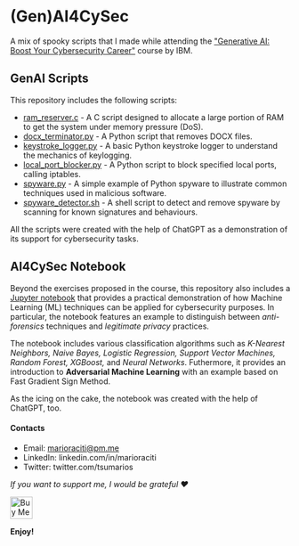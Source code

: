 # (Gen)AI4CySec

A mix of spooky scripts that I made while attending the ["Generative AI: Boost Your Cybersecurity Career"](https://www.coursera.org/learn/generative-ai-boost-your-cybersecurity-career) course by IBM.

## GenAI Scripts

This repository includes the following scripts:

- [ram_reserver.c](https://github.com/tsumarios/GenAI4CySec/blob/main/ram_reserver.c) - A C script designed to allocate a large portion of RAM to get the system under memory pressure (DoS).
- [docx_terminator.py](https://github.com/tsumarios/GenAI4CySec/blob/main/docx_terminator.py) - A Python script that removes DOCX files.
- [keystroke_logger.py](https://github.com/tsumarios/GenAI4CySec/blob/main/keystroke_logger.py) - A basic Python keystroke logger to understand the mechanics of keylogging.
- [local_port_blocker.py](https://github.com/tsumarios/GenAI4CySec/blob/main/local_port_blocker.py) - A Python script to block specified local ports, calling iptables.
- [spyware.py](https://github.com/tsumarios/GenAI4CySec/blob/main/spyware.py) - A simple example of Python spyware to illustrate common techniques used in malicious software.
- [spyware_detector.sh](https://github.com/tsumarios/GenAI4CySec/blob/main/spyware_detector.sh) - A shell script to detect and remove spyware by scanning for known signatures and behaviours.

All the scripts were created with the help of ChatGPT as a demonstration of its support for cybersecurity tasks.

## AI4CySec Notebook

Beyond the exercises proposed in the course, this repository also includes a [Jupyter notebook](https://github.com/tsumarios/GenAI4CySec/blob/main/ai4cysec.py) that provides a practical demonstration of how Machine Learning (ML) techniques can be applied for cybersecurity purposes. In particular, the notebook features an example to distinguish between *anti-forensics* techniques and *legitimate privacy* practices.

The notebook includes various classification algorithms such as *K-Nearest Neighbors, Naive Bayes, Logistic Regression, Support Vector Machines, Random Forest, XGBoost,* and *Neural Networks*.
Futhermore, it provides an introduction to **Adversarial Machine Learning** with an example based on Fast Gradient Sign Method.

As the icing on the cake, the notebook was created with the help of ChatGPT, too.

#### Contacts

- Email: <marioraciti@pm.me>
- LinkedIn: linkedin.com/in/marioraciti
- Twitter: twitter.com/tsumarios

*If you want to support me, I would be grateful ❤️*

<a href="https://www.buymeacoffee.com/tsumarios" target="_blank"><img
        src="https://cdn.buymeacoffee.com/buttons/default-orange.png" alt="Buy Me A Coffee" height="40"></a>

**Enjoy!**
